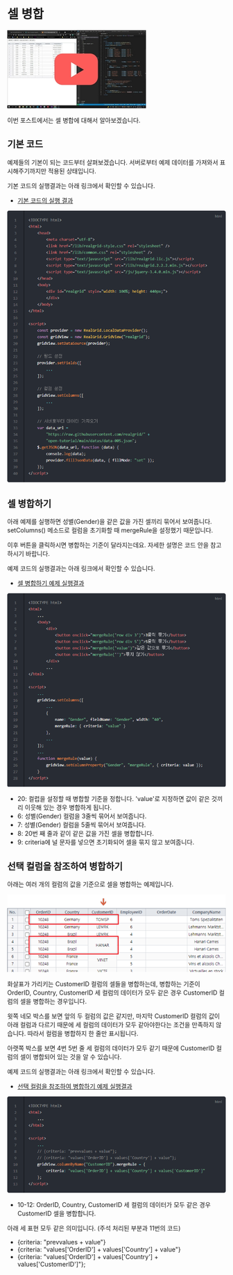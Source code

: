 # 셀 병합

[![](youtube-01.jpg)](https://youtu.be/5gUDzuiY6Cs)

이번 포스트에서는 셀 병합에 대해서 알아보겠습니다.


## 기본 코드

예제들의 기본이 되는 코드부터 살펴보겠습니다.
서버로부터 예제 데이터를 가져와서 표시해주기까지만 적용된 상태입니다.

기본 코드의 실행결과는 아래 링크에서 확인할 수 있습니다.
* [기본 코드의 실행 결과](http://10bun.tv/samples/realgrid2/part-1/08/step-00.html)

![](./code-001.png)


## 셀 병합하기

아래 예제를 실행하면 성별(Gender)을 같은 값을 가진 셀끼리 묶어서 보여줍니다.
setColumns() 메소드로 컬럼을 초기화할 때 mergeRule을 설정했기 때문입니다.

이후 버튼을 클릭하시면 병합하는 기준이 달라지는데요.
자세한 설명은 코드 안을 참고하시기 바랍니다.

예제 코드의 실행결과는 아래 링크에서 확인할 수 있습니다.
* [셀 병합하기 예제 실행결과](http://10bun.tv/samples/realgrid2/part-1/08/step-01.html)

![](./code-002.png)
* 20: 컬럽을 설정할 때 병합할 기준을 정합니다. 'value'로 지정하면 값이 같은 것끼리 이웃해 있는 경우 병합하게 됩니다.
* 6: 성별(Gender) 컬럼을 3줄씩 묶어서 보여줍니다.
* 7: 성별(Gender) 컬럼을 5줄씩 묶어서 보여줍니다.
* 8: 20번 째 줄과 같이 같은 값을 가진 셀을 병합합니다.
* 9: criteria에 널 문자를 넣으면 초기화되어 셀을 묶지 않고 보여줍니다.


## 선택 컬럼을 참조하여 병합하기

아래는 여러 개의 컬럼의 값을 기준으로 셀을 병합하는 예제입니다.

![](./pic-1.png)

화살표가 가리키는 CustomerID 컬럼의 셀들을 병합하는데, 
병합하는 기준이 OrderID, Country, CustomerID 세 컬럼의 데이터가 모두 같은 경우 
CustomerID 컬럼의 셀을 병합하는 경우입니다.

윗쪽 네모 박스를 보면 앞의 두 컬럼의 값은 같지만, 
마지막 CustomerID 컬럼의 값이 아래 컬럼과 다르기 때문에
세 컬럼의 데이터가 모두 같아야한다는 조건을 만족하지 않습니다.
따라서 컬럼을 병합하지 한 줄만 표시됩니다.

아랫쪽 박스를 보면 4번 5번 줄 세 컬럼의 데이터가 모두 같기 때문에 
CustomerID 컬럼의 셀이 병합되어 있는 것을 알 수 있습니다.

예제 코드의 실행결과는 아래 링크에서 확인할 수 있습니다.
* [선택 컬럼을 참조하여 병합하기 예제 실행결과](http://10bun.tv/samples/realgrid2/part-1/08/step-02.html)

![](./code-003.png)
* 10-12: OrderID, Country, CustomerID 세 컬럼의 데이터가 모두 같은 경우 CustomerID 셀을 병합합니다.

아래 세 표현 모두 같은 의미입니다. (주석 처리된 부분과 11번의 코드)
* {criteria: "prevvalues + value"}
* {criteria: "values['OrderID'] + values['Country'] + value"}
* {criteria: "values['OrderID'] + values['Country'] + values['CustomerID']"};